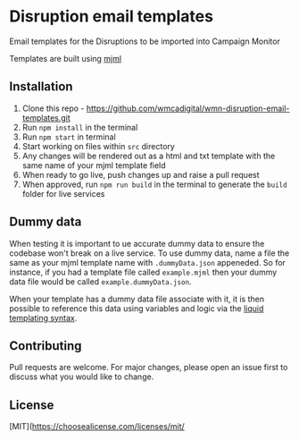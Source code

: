 # Disruption email templates

Email templates for the Disruptions to be imported into Campaign Monitor

Templates are built using [mjml](https://mjml.io/documentation/)

## Installation

1. Clone this repo - <https://github.com/wmcadigital/wmn-disruption-email-templates.git>
2. Run `npm install` in the terminal
3. Run `npm start` in terminal
4. Start working on files within `src` directory
5. Any changes will be rendered out as a html and txt template with the same name of your mjml template field
6. When ready to go live, push changes up and raise a pull request
7. When approved, run `npm run build` in the terminal to generate the `build` folder for live services

## Dummy data

When testing it is important to ue accurate dummy data to ensure the codebase won't break on a live service.
To use dummy data, name a file the same as your mjml template name with `.dummyData.json` appeneded. So for instance, if you had a template file called `example.mjml` then your dummy data file would be called `example.dummyData.json`.

When your template has a dummy data file associate with it, it is then possible to reference this data using variables and logic via the [liquid templating syntax](https://github.com/Shopify/liquid/wiki/Liquid-for-Designers).

## Contributing

Pull requests are welcome. For major changes, please open an issue first to discuss what you would like to change.

## License

[MIT](<https://choosealicense.com/licenses/mit/>
